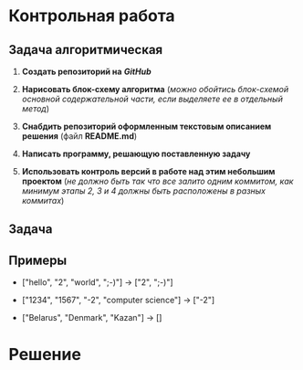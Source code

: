 # Контрольная работа

## **Задача алгоритмическая**

1. **Создать репозиторий на** ***GitHub***

2. **Нарисовать блок-схему алгоритма** (*можно обойтись блок-схемой основной содержательной части, если выделяете ее в отдельный метод*)

3. **Снабдить репозиторий оформленным текстовым описанием решения** (файл **README.md**)

4. **Написать программу, решающую поставленную задачу**

5. **Использовать контроль версий в работе над этим небольшим проектом** (*не должно быть так что все залито одним коммитом, как минимум этапы 2, 3 и 4 должны быть расположены в разных коммитах*)

## **Задача**

## **Примеры**

- ["hello", "2", "world", ";-)"] -> ["2", ";-)"]

- ["1234", "1567", "-2", "computer science"] -> ["-2"]

- ["Belarus", "Denmark", "Kazan"] -> []

# Решение